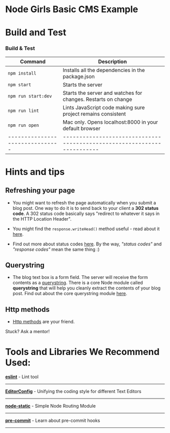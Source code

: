 # Node Girls Basic CMS Example

# Build and Test

### Build & Test

| Command                       | Description                                                           |
| ----------------------------- | --------------------------------------------------------------------- |
| `npm install`                 | Installs all the dependencies in the package.json                     |
| `npm start`                   | Starts the server                                                     |
| `npm run start:dev`           | Starts the server and watches for changes. Restarts on change         |
| `npm run lint`                | Lints JavaScript code making sure project remains consistent          |
| `npm run open`                | Mac only. Opens localhost:8000 in your default browser                |
|-------------------------------|-----------------------------------------------------------------------|



# Hints and tips
## Refreshing your page
* You might want to refresh the page automatically when you submit a blog post.  One way to do it is to send back to your client a **302 status code**.  A 302 status code basically says "redirect to whatever it says in the HTTP Location Header".

* You might find the `response.writeHead()` method useful - read about it [here](https://nodejs.org/api/http.html#http_response_writehead_statuscode_statusmessage_headers).

* Find out more about status codes [here](https://www.addedbytes.com/articles/for-beginners/http-status-codes/).  By the way, *"status codes"* and *"response codes"* mean the same thing :)

## Querystring
* The blog text box is a form field.  The server will receive the form contents as a [querystring](https://en.wikipedia.org/wiki/Query_string).  There is a core Node module called **querystring** that will help you cleanly extract the contents of your blog post.  Find out about the core querystring module [here](https://nodejs.org/api/querystring.html).

## Http methods
* [Http methods](http://www.w3schools.com/tags/ref_httpmethods.asp) are your friend.

Stuck?  Ask a mentor!





# Tools and Libraries We Recommend Used:

[__eslint__](http://eslint.org/) - Lint tool

---
[__EditorConfig__](http://editorconfig.org/) - Unifying the coding style for different Text Editors

---
[__node-static__](https://www.npmjs.com/package/node-static) - Simple Node Routing Module

---
[__pre-commit__](https://github.com/docdis/learn-pre-commit) - Learn about pre-commit hooks

---
